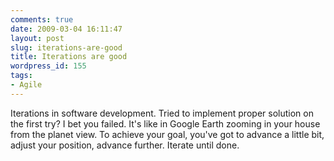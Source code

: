 ```yaml
---
comments: true
date: 2009-03-04 16:11:47
layout: post
slug: iterations-are-good
title: Iterations are good
wordpress_id: 155
tags:
- Agile
---
```


Iterations in software development. Tried to implement proper solution on the first try? I bet you failed. It's like in Google Earth zooming in your house from the planet view. To achieve your goal, you've got to advance a little bit, adjust your position, advance further. Iterate until done.
